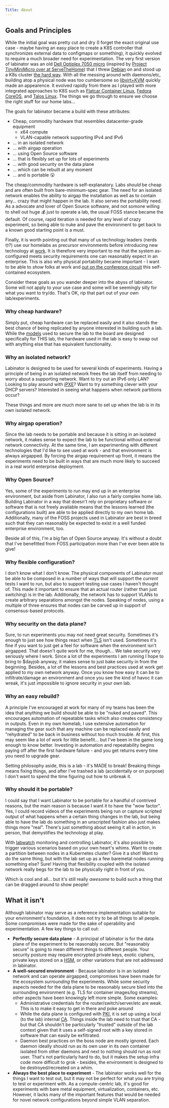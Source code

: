 ```yaml
---
Title: About
---
```



## Goals and Principles
While the initial goal was pretty cut and dry (I forget the exact original use case - maybe having an easy place to create a K8S controller that synchronizes external data to configmaps or something), it quickly evolved to require a much broader need for experimentation. The very first version of labinator was an old [Dell Optiplex 7050 micro](https://i.dell.com/sites/csdocuments/shared-content_data-sheets_documents/en/optiplex-7050-towers-technical-specifications.pdf?cjdata=MXxOfDB8WXww&cjevent=e7d7610aead411ef822300bc0a82b820&dgc=CJ&publisherid=5370367&publisher=&aff=Skimlinks&affid=5370367&aff_webid=100062990&aff_user_id=31285X1023697X1473eef2b4daec31877dad3a9139161d&gacd=9684992-28463632-5750457-345576786-177846717&dgc=af&VEN1=14349898-100062990-31285X1023697X1473eef2b4daec31877dad3a9139161d-Skimlinks&dclid=CIWKtZCew4sDFZv09QIdGlMlSw) (inspired by [Project TinyMiniMicro over at ServeTheHome](https://www.servethehome.com/introducing-project-tinyminimicro-home-lab-revolution/)) that I threw [Debian](https://www.debian.org/) on and stood up a K8s cluster [the hard way](https://github.com/kelseyhightower/kubernetes-the-hard-way). With all the messing around with daemons/etc, building atop a physical node was too cumbersome so [libvirt+KVM](https://libvirt.org/drvqemu.html) quickly made an appearence. It evolved rapidly from there as I played with more integrated approaches to K8S such as [Flatcar Container Linux](https://www.flatcar.org/), [Fedora CoreOS](https://fedoraproject.org/coreos/), and [Talos Linux](https://www.talos.dev/). The things we go through to ensure we choose the right stuff for our home labs...

The goals for labinator became a build with these attributes:
* Cheap, commodity hardware that resembles datacenter-grade equipment
  * x64 compute
  * VLAN-capable network supporting IPv4 and IPv6
* ... in an isolated network
* ... with airgap operation
* ... using Open Source software
* ... that is flexibly set up for lots of experiments
* ... with good security on the data plane
* ... which can be rebuilt at any moment
* ... and is portable 😮

The cheap/commodity hardware is self-explanatory. Labs *should* be cheap and are often built from bare-minimum-spec gear. The need for an isolated network enables the ability to airgap the installation as well as to contain any... crazy that might happen in the lab. It also serves the portability need. As a advocate and lover of Open Source software, and not somone willing to shell out huge 💰 just to operate a lab, the usual FOSS stance became the default. Of course, rapid iteration is needed for any level of crazy experiment, so being able to nuke and pave the environment to get back to a known good starting point is a must.

Finally, it is worth pointing out that many of us technology leaders (nerds 🤓?) use our homelabs as precursor environments before introducing new technology at [work](https://www.linkedin.com/in/danielruggeri). It is therefore very important to me that the system as-configured meets security requirements one can reasonably expect in an enterprise. This is also why physical portability became important - I want to be able to *show* folks at work and [out on the conference circuit](https://events.linuxfoundation.org/kubecon-cloudnativecon-north-america/) this self-contained ecosystem.

Consider these goals as you wander deeper into the abyss of labinator. Some will not apply to your use case and some will be seemingly silly for what you want to try/do. That's OK, rip that part out of your own lab/experiments.

### Why cheap hardware?
Simply put, cheap hardware can be replaced easily and it also stands the best chance of being replicated by anyone interested in building such a lab.
While the [models](../models) used to secure the lab to the board are designed specifically for THIS lab, the hardware used in the lab is easy to swap out with anything else that has equivalent functionality.

### Why an isolated network?
Labinator is designed to be used for several kinds of experiments.
Having a principle of being in an isolated network frees the lab itself from needing to worry about a supporting network.
Want to try out an IPv6 only LAN?
Looking to play around with [iPXE](https://ipxe.org/)?
Want to try something clever with your DHCP servers?
Interested in seeing what happens when network partitions occur?

These things and more are much more sane to set up when the lab is in its own isolated network.

### Why airgap operation?
Since the lab needs to be portable and because it is sitting in an isolated network, it makes sense to expect the lab to be functional without external network connectivity.
At the same time, I am experimenting with different technologies that I'd like to see used at work - and that environment is always airgapped.
By forcing the airgap requirement up front, it means the experiments need to be built in ways that are much more likely to succeed in a real world enterprise deployment.

### Why Open Source?
Yes, some of the experiments to run may end up in an enterprise environment, but aside from Labinator, I also run a fairly complex home lab.
Building Labinator in a way that doesn't rely on proprietary software or software that is not freely available means that the lessons learned (the configurations built) are able to be applied directly to my own home lab.
Additionally, many of the FOSS projects used in Labinator are best in breed such that they can reasonably be expected to exist in a well funded enterprise environment, too.

Beside all of this, I'm a big fan of Open Source anyway.
It's without a doubt that I've benefitted from FOSS participation more than I've ever been able to give!

### Why flexible configuration?
I don't know what I don't know.
The physical components of Labinator must be able to be composed in a number of ways that will support the *current* tests I want to run, but also to support testing use cases I haven't thought of.
This made it important to ensure that an actual router (rather than just switching) is in the lab.
Additionally, the network has to support VLANs to create arbitrary separations amongst the nodes.
Speaking of nodes, using a multiple of three ensures that nodes can be carved up in support of consensus-based protocols.

### Why security on the data plane?
Sure, to run experiments you may not need great security.
Sometimes it's enough to just see how things react when [TLS](https://en.wikipedia.org/wiki/Transport_Layer_Security) isn't used.
Sometimes it's fine if you want to just get a feel for software when the environment isn't airgapped.
That doesn't quite work for me, though...
We take security very seriously where I work.
Since a lot of the experiments I am running I hope to bring to $dayjob anyway, it makes sense to just bake security in from the beginning.
Besides, a lot of the lessons and best practices used at work get applied to my own network anyway.
Once you know how easy it can be to infiltrate/damage an environment and once you see the kind of havoc it can wreak, it's just impossible to ignore security in your own lab.

### Why an easy rebuild?
A principle I've encouraged at work for many of my teams has been the idea that anything we build should be able to be "nuked and paved".
This encourages automation of repeatable tasks which also creates consistency in outputs.
Even in my own homelab, I use extensive automation for managing the gear such that any machine can be replaced easily and "rehydrated" to be back in business without too much trouble.
At first, this may seem like a lot of work for little benefit... but I've been in the game long enough to know better.
Investing in automation and repeatability begins paying off after the first hardware failure - and you get returns every time you need to upgrade gear.

Setting philosophy aside, this is a lab - it's MADE to break!
Breaking things means fixing things, and after I've trashed a lab (accidentally or on purpose) I don't want to spend the time figuring out how to unbreak it.

### Why should it be portable?
I could say that I want Labinator to be portable for a handful of contrived reasons, but the main reason is because I want it to have the "wow factor".
Yes, I could record videos of the experiments being run or capture scripted output of what happens when a certain thing changes in the lab, but being able to have the lab do something in an unscripted fashion also just makes things more "real".
There's just something about seeing it all in action, in person, that demystifies the technology at play.

With [labwatch](../subprojects/labwatch) monitoring and controlling Labinator, it's also possible to trigger various scenarios based on your own heart's whims.
Want to create a partition between nodes in a Kubernetes cluster? Give it a shot!
Want to do the same thing, but with the lab set up as a few baremetal nodes running something else? Sure!
Having that flexibility coupled with the isolated network really begs for the lab to be physically right in front of you.

Which is cool and all... but it's still really *awesome* to build such a thing that can be dragged around to show people!

## What it isn't
Although labinator may serve as a reference implementation suitable for your environment's foundation, it does not try to be all things to all people. Some compromises were made for the sake of operability and experimentation. A few key things to call out:

* **Perfectly secure data plane** - A principal of labinator is for the data plane of the experiment to be reasonably secure. But "reasonably secure" is going to mean different things to different people. Your security posture may require encrypted private keys, exotic ciphers, private keys stored on a [HSM](https://en.wikipedia.org/wiki/Hardware_security_module), or other variations that are not addressed in labinator.
* **A well-secured environment** - Because labinator is in an isolated network and can operate airgapped, compromises have been made for the ecosystem *surrounding* the experiments. While some security aspects needed for the data plane to be reasonably secure bled into the surrounding environment (e.g. TLS for container images/log streams), other aspects have been knowingly left more simple. Some examples:
  * Administrative credentials for the router/switch/server/etc are weak. This is to make it easy to get in there and poke around
  * While the data plane is configured with [PKI](https://en.wikipedia.org/wiki/Public_key_infrastructure), it is set up using a local (to the lab) internal [CA](https://en.wikipedia.org/wiki/Certificate_authority). Things inside the lab need to trust that CA - but that CA shouldn't be particularly "trusted" outside of the lab context given that it uses a self-signed root with a key stored in software that can easily be exfiltrated.
  * Daemon best practices on the boss node are mostly ignored. Each daemon ideally should run as its own user in its own container isolated from other daemons and next to nothing should run as root user. That's not particularly hard to do, but it makes the setup infra code more difficult to grok - besides, the environment is designed to be destroyed/recreated on a whim.
* **Always the best place to experiment** - The labinator works well for the things I want to test out, but it may not be perfect for what you are trying to test or experiment with. As a compute-centric lab, it's good for experiments with bare metal equipment, virtualization, containers, etc. However, it lacks many of the important features that would be needed for novel network configurations beyond simple VLAN separation.